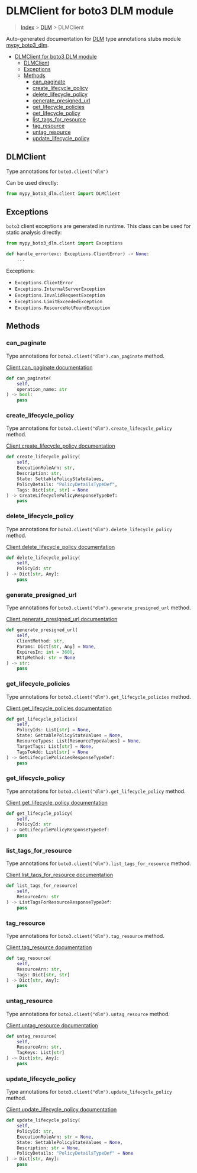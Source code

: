 # DLMClient for boto3 DLM module

> [Index](../index.md) > [DLM](./index.md) > DLMClient

Auto-generated documentation for [DLM](https://boto3.amazonaws.com/v1/documentation/api/latest/reference/services/dlm.html#DLM)
type annotations stubs module [mypy_boto3_dlm](https://pypi.org/project/mypy-boto3-dlm/).

- [DLMClient for boto3 DLM module](#dlmclient-for-boto3-dlm-module)
  - [DLMClient](#dlmclient)
  - [Exceptions](#exceptions)
  - [Methods](#methods)
    - [can_paginate](#can_paginate)
    - [create_lifecycle_policy](#create_lifecycle_policy)
    - [delete_lifecycle_policy](#delete_lifecycle_policy)
    - [generate_presigned_url](#generate_presigned_url)
    - [get_lifecycle_policies](#get_lifecycle_policies)
    - [get_lifecycle_policy](#get_lifecycle_policy)
    - [list_tags_for_resource](#list_tags_for_resource)
    - [tag_resource](#tag_resource)
    - [untag_resource](#untag_resource)
    - [update_lifecycle_policy](#update_lifecycle_policy)

## DLMClient

Type annotations for `boto3.client("dlm")`

Can be used directly:

```python
from mypy_boto3_dlm.client import DLMClient
```

## Exceptions


`boto3` client exceptions are generated in runtime. This class can be used for static analysis directly:

```python
from mypy_boto3_dlm.client import Exceptions

def handle_error(exc: Exceptions.ClientError) -> None:
    ...
```


Exceptions:

- `Exceptions.ClientError`
- `Exceptions.InternalServerException`
- `Exceptions.InvalidRequestException`
- `Exceptions.LimitExceededException`
- `Exceptions.ResourceNotFoundException`


## Methods


### can_paginate

Type annotations for `boto3.client("dlm").can_paginate` method.

[Client.can_paginate documentation](https://boto3.amazonaws.com/v1/documentation/api/latest/reference/services/dlm.html#DLM.Client.can_paginate)

```python
def can_paginate(
    self,
    operation_name: str
) -> bool:
    pass
```

### create_lifecycle_policy

Type annotations for `boto3.client("dlm").create_lifecycle_policy` method.

[Client.create_lifecycle_policy documentation](https://boto3.amazonaws.com/v1/documentation/api/latest/reference/services/dlm.html#DLM.Client.create_lifecycle_policy)

```python
def create_lifecycle_policy(
    self,
    ExecutionRoleArn: str,
    Description: str,
    State: SettablePolicyStateValues,
    PolicyDetails: "PolicyDetailsTypeDef",
    Tags: Dict[str, str] = None
) -> CreateLifecyclePolicyResponseTypeDef:
    pass
```

### delete_lifecycle_policy

Type annotations for `boto3.client("dlm").delete_lifecycle_policy` method.

[Client.delete_lifecycle_policy documentation](https://boto3.amazonaws.com/v1/documentation/api/latest/reference/services/dlm.html#DLM.Client.delete_lifecycle_policy)

```python
def delete_lifecycle_policy(
    self,
    PolicyId: str
) -> Dict[str, Any]:
    pass
```

### generate_presigned_url

Type annotations for `boto3.client("dlm").generate_presigned_url` method.

[Client.generate_presigned_url documentation](https://boto3.amazonaws.com/v1/documentation/api/latest/reference/services/dlm.html#DLM.Client.generate_presigned_url)

```python
def generate_presigned_url(
    self,
    ClientMethod: str,
    Params: Dict[str, Any] = None,
    ExpiresIn: int = 3600,
    HttpMethod: str = None
) -> str:
    pass
```

### get_lifecycle_policies

Type annotations for `boto3.client("dlm").get_lifecycle_policies` method.

[Client.get_lifecycle_policies documentation](https://boto3.amazonaws.com/v1/documentation/api/latest/reference/services/dlm.html#DLM.Client.get_lifecycle_policies)

```python
def get_lifecycle_policies(
    self,
    PolicyIds: List[str] = None,
    State: GettablePolicyStateValues = None,
    ResourceTypes: List[ResourceTypeValues] = None,
    TargetTags: List[str] = None,
    TagsToAdd: List[str] = None
) -> GetLifecyclePoliciesResponseTypeDef:
    pass
```

### get_lifecycle_policy

Type annotations for `boto3.client("dlm").get_lifecycle_policy` method.

[Client.get_lifecycle_policy documentation](https://boto3.amazonaws.com/v1/documentation/api/latest/reference/services/dlm.html#DLM.Client.get_lifecycle_policy)

```python
def get_lifecycle_policy(
    self,
    PolicyId: str
) -> GetLifecyclePolicyResponseTypeDef:
    pass
```

### list_tags_for_resource

Type annotations for `boto3.client("dlm").list_tags_for_resource` method.

[Client.list_tags_for_resource documentation](https://boto3.amazonaws.com/v1/documentation/api/latest/reference/services/dlm.html#DLM.Client.list_tags_for_resource)

```python
def list_tags_for_resource(
    self,
    ResourceArn: str
) -> ListTagsForResourceResponseTypeDef:
    pass
```

### tag_resource

Type annotations for `boto3.client("dlm").tag_resource` method.

[Client.tag_resource documentation](https://boto3.amazonaws.com/v1/documentation/api/latest/reference/services/dlm.html#DLM.Client.tag_resource)

```python
def tag_resource(
    self,
    ResourceArn: str,
    Tags: Dict[str, str]
) -> Dict[str, Any]:
    pass
```

### untag_resource

Type annotations for `boto3.client("dlm").untag_resource` method.

[Client.untag_resource documentation](https://boto3.amazonaws.com/v1/documentation/api/latest/reference/services/dlm.html#DLM.Client.untag_resource)

```python
def untag_resource(
    self,
    ResourceArn: str,
    TagKeys: List[str]
) -> Dict[str, Any]:
    pass
```

### update_lifecycle_policy

Type annotations for `boto3.client("dlm").update_lifecycle_policy` method.

[Client.update_lifecycle_policy documentation](https://boto3.amazonaws.com/v1/documentation/api/latest/reference/services/dlm.html#DLM.Client.update_lifecycle_policy)

```python
def update_lifecycle_policy(
    self,
    PolicyId: str,
    ExecutionRoleArn: str = None,
    State: SettablePolicyStateValues = None,
    Description: str = None,
    PolicyDetails: "PolicyDetailsTypeDef" = None
) -> Dict[str, Any]:
    pass
```